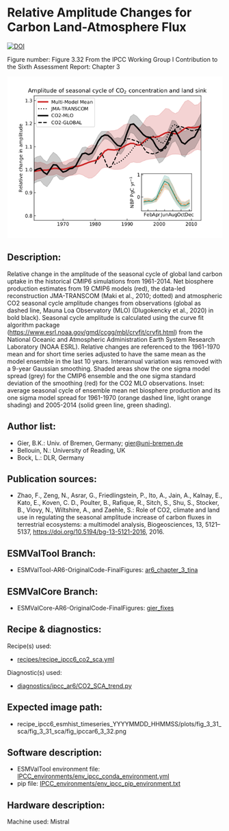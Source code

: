 Relative Amplitude Changes for Carbon Land-Atmosphere Flux
============
[![DOI](https://zenodo.org/badge/DOI/10.5281/zenodo.6656774.svg)](https://doi.org/10.5281/zenodo.6656774)

Figure number: Figure 3.32
From the IPCC Working Group I Contribution to the Sixth Assessment Report: Chapter 3

![Figure 3.32](ar6_wg1_chap3_figure3_32_nbp_amplitude.png?raw=true)


Description:
------------
Relative change in the amplitude of the seasonal cycle of global land carbon uptake in the historical CMIP6 simulations from 1961-2014. Net biosphere production estimates from 19 CMIP6 models (red), the data-led reconstruction JMA-TRANSCOM (Maki et al., 2010; dotted) and atmospheric CO2 seasonal cycle amplitude changes from observations (global as dashed line, Mauna Loa Observatory (MLO) (Dlugokencky et al., 2020) in bold black). Seasonal cycle amplitude is calculated using the curve fit algorithm package (https://www.esrl.noaa.gov/gmd/ccgg/mbl/crvfit/crvfit.html) from the National Oceanic and Atmospheric Administration Earth System Research Laboratory (NOAA ESRL). Relative changes are referenced to the 1961-1970 mean and for short time series adjusted to have the same mean as the model ensemble in the last 10 years. Interannual variation was removed with a 9-year Gaussian smoothing. Shaded areas show the one sigma model spread (grey) for the CMIP6 ensemble and the one sigma standard deviation of the smoothing (red) for the CO2 MLO observations. Inset: average seasonal cycle of ensemble mean net biosphere production and its one sigma model spread for 1961-1970 (orange dashed line, light orange shading) and 2005-2014 (solid green line, green shading).


Author list:
------------
- Gier, B.K.: Univ. of Bremen, Germany; gier@uni-bremen.de
- Bellouin, N.: University of Reading, UK
- Bock, L.: DLR, Germany

Publication sources:
--------------------
- Zhao, F., Zeng, N., Asrar, G., Friedlingstein, P., Ito, A., Jain, A., Kalnay, E., Kato, E., Koven, C. D., Poulter, B., Rafique, R., Sitch, S., Shu, S., Stocker, B., Viovy, N., Wiltshire, A., and Zaehle, S.: Role of CO2, climate and land use in regulating the seasonal amplitude increase of carbon fluxes in terrestrial ecosystems: a multimodel analysis, Biogeosciences, 13, 5121–5137, https://doi.org/10.5194/bg-13-5121-2016, 2016. 


ESMValTool Branch:
------------------
- ESMValTool-AR6-OriginalCode-FinalFigures: [ar6_chapter_3_tina](https://github.com/ipcc-wgi/ESMValTool-AR6-OriginalCode-FinalFigures/tree/ar6_chapter_3_tina/)


ESMValCore Branch:
------------------
- ESMValCore-AR6-OriginalCode-FinalFigures: [gier_fixes](https://github.com/ipcc-wgi/ESMValCore-AR6-OriginalCode-FinalFigures/tree/gier_fixes)


Recipe & diagnostics:
---------------------
Recipe(s) used: 
- [recipes/recipe_ipcc6_co2_sca.yml](https://github.com/ipcc-wgi/ESMValTool-AR6-OriginalCode-FinalFigures/blob/ar6_chapter_3_tina/esmvaltool/recipes/recipe_ipcc6_co2_sca.yml)

Diagnostic(s) used:
- [diagnostics/ipcc_ar6/CO2_SCA_trend.py](https://github.com/ipcc-wgi/ESMValTool-AR6-OriginalCode-FinalFigures/blob/ar6_chapter_3_tina/esmvaltool/diag_scripts/ipcc_ar6/CO2_SCA_trend.py)


Expected image path:
--------------------
- recipe_ipcc6_esmhist_timeseries_YYYYMMDD_HHMMSS/plots/fig_3_31_sca/fig_3_31_sca/fig_ipccar6_3_32.png


Software description:
---------------------
- ESMValTool environment file: [IPCC_environments/env_ipcc_conda_environment.yml](https://github.com/ipcc-wgi/ESMValTool-AR6-OriginalCode-FinalFigures/blob/main/IPCC_environments/env_ipcc_conda_environment.yml)
- pip file: [IPCC_environments/env_ipcc_pip_environment.txt](https://github.com/ipcc-wgi/ESMValTool-AR6-OriginalCode-FinalFigures/blob/main/IPCC_environments/env_ipcc_pip_environment.txt)


Hardware description:
---------------------
Machine used: Mistral

